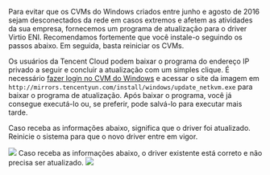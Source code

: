 Para evitar que os CVMs do Windows criados entre junho e agosto de 2016 sejam desconectados da rede em casos extremos e afetem as atividades da sua empresa, fornecemos um programa de atualização para o driver Virtio ENI. Recomendamos fortemente que você instale-o seguindo os passos abaixo. Em seguida, basta reiniciar os CVMs.

Os usuários da Tencent Cloud podem baixar o programa do endereço IP privado a seguir e concluir a atualização com um simples clique. É necessário [fazer login no CVM do Windows](https://intl.cloud.tencent.com/document/product/213/5435) e acessar o site da imagem em `http://mirrors.tencentyun.com/install/windows/update_netkvm.exe` para baixar o programa de atualização. Após baixar o programa, você já consegue executá-lo ou, se preferir, pode salvá-lo para executar mais tarde.

Caso receba as informações abaixo, significa que o driver foi atualizado. Reinicie o sistema para que o novo driver entre em vigor.

![](https://main.qcloudimg.com/raw/f2167c6d10ffedbf4c80ee715c0e3f8c.jpg)
Caso receba as informações abaixo, o driver existente está correto e não precisa ser atualizado.
![](https://main.qcloudimg.com/raw/996df6e4569f77a38d82a836572270d3.jpg)
